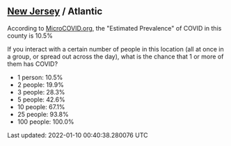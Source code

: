 
## [New Jersey](/united-states/new-jersey) / Atlantic

According to [MicroCOVID.org](http://microcovid.org),
the "Estimated Prevalence" of COVID in this county is 10.5%

If you interact with a certain number of people in this location
(all at once in a group, or spread out across the day), what is the chance that
1 or more of them has COVID?

- 1 person: 10.5%
- 2 people: 19.9%
- 3 people: 28.3%
- 5 people: 42.6%
- 10 people: 67.1%
- 25 people: 93.8%
- 100 people: 100.0%

Last updated: 2022-01-10 00:40:38.280076 UTC
